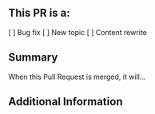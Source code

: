 <!--
Thank you for your contribution!
 
Before submitting this Pull Request, please make sure you have read our Contribution Guidelines and your PR meets our contribution standards:
https://github.com/magento-research/pwa-devdocs/.github/CONTRIBUTING.md
 
Please fill out as much information as you can about your PR to help speed up the review process.
If your PR addresses an existing GitHub Issue, please refer to it in the title or summary to make the connection.
 
We may ask you for changes in your PR in order to meet the standards set in our Contribution Guidelines. PR's that do not comply with our guidelines may be closed at the mainteners' discretion.
-->
 
<!-- (REQUIRED) What is the nature of this PR? -->
## This PR is a:
[ ] Bug fix
[ ] New topic
[ ] Content rewrite
 
<!-- (REQUIRED) What does this PR change? -->
## Summary
 
When this Pull Request is merged, it will...
 
<!-- (OPTIONAL) What other information can you provide about this PR? -->
## Additional Information